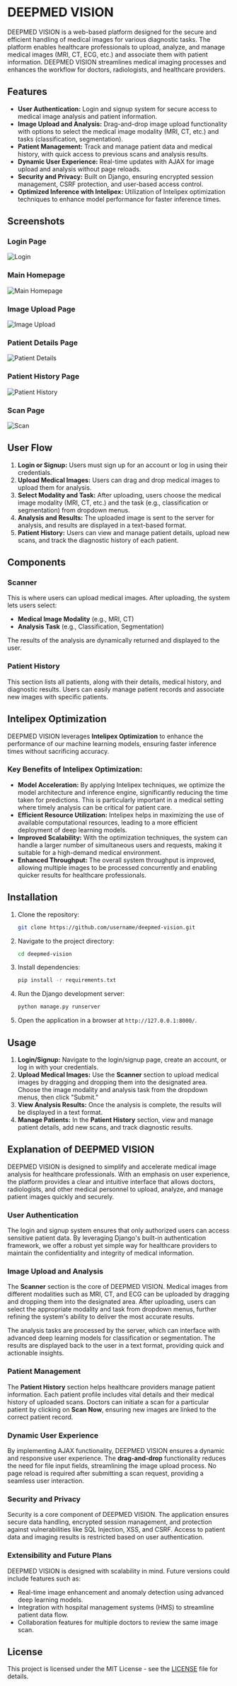 # DEEPMED VISION

DEEPMED VISION is a web-based platform designed for the secure and efficient handling of medical images for various diagnostic tasks. The platform enables healthcare professionals to upload, analyze, and manage medical images (MRI, CT, ECG, etc.) and associate them with patient information. DEEPMED VISION streamlines medical imaging processes and enhances the workflow for doctors, radiologists, and healthcare providers.

## Features

- **User Authentication:** Login and signup system for secure access to medical image analysis and patient information.
- **Image Upload and Analysis:** Drag-and-drop image upload functionality with options to select the medical image modality (MRI, CT, etc.) and tasks (classification, segmentation).
- **Patient Management:** Track and manage patient data and medical history, with quick access to previous scans and analysis results.
- **Dynamic User Experience:** Real-time updates with AJAX for image upload and analysis without page reloads.
- **Security and Privacy:** Built on Django, ensuring encrypted session management, CSRF protection, and user-based access control.
- **Optimized Inference with Intelipex:** Utilization of Intelipex optimization techniques to enhance model performance for faster inference times.

## Screenshots

### Login Page
![Login](https://github.com/shravan-18/DeepMed-Vision/blob/main/DeepMedVision/DeepMedApp/static/images/Login.png)

### Main Homepage
![Main Homepage](https://github.com/shravan-18/DeepMed-Vision/blob/main/DeepMedVision/DeepMedApp/static/images/mainhomepage.png)

### Image Upload Page
![Image Upload](https://github.com/shravan-18/DeepMed-Vision/blob/main/DeepMedVision/DeepMedApp/static/images/imageupload.png)

### Patient Details Page
![Patient Details](https://github.com/shravan-18/DeepMed-Vision/blob/main/DeepMedVision/DeepMedApp/static/images/Patient%20Details%202.png)

### Patient History Page
![Patient History](https://github.com/shravan-18/DeepMed-Vision/blob/main/DeepMedVision/DeepMedApp/static/images/Patient%20History.png)

### Scan Page
![Scan](https://github.com/shravan-18/DeepMed-Vision/blob/main/DeepMedVision/DeepMedApp/static/images/scan.png)

## User Flow

1. **Login or Signup:** Users must sign up for an account or log in using their credentials.
2. **Upload Medical Images:** Users can drag and drop medical images to upload them for analysis.
3. **Select Modality and Task:** After uploading, users choose the medical image modality (MRI, CT, etc.) and the task (e.g., classification or segmentation) from dropdown menus.
4. **Analysis and Results:** The uploaded image is sent to the server for analysis, and results are displayed in a text-based format.
5. **Patient History:** Users can view and manage patient details, upload new scans, and track the diagnostic history of each patient.

## Components

### Scanner
This is where users can upload medical images. After uploading, the system lets users select:
- **Medical Image Modality** (e.g., MRI, CT)
- **Analysis Task** (e.g., Classification, Segmentation)

The results of the analysis are dynamically returned and displayed to the user.

### Patient History
This section lists all patients, along with their details, medical history, and diagnostic results. Users can easily manage patient records and associate new images with specific patients.

## Intelipex Optimization

DEEPMED VISION leverages **Intelipex Optimization** to enhance the performance of our machine learning models, ensuring faster inference times without sacrificing accuracy. 

### Key Benefits of Intelipex Optimization:
- **Model Acceleration:** By applying Intelipex techniques, we optimize the model architecture and inference engine, significantly reducing the time taken for predictions. This is particularly important in a medical setting where timely analysis can be critical for patient care.
- **Efficient Resource Utilization:** Intelipex helps in maximizing the use of available computational resources, leading to a more efficient deployment of deep learning models.
- **Improved Scalability:** With the optimization techniques, the system can handle a larger number of simultaneous users and requests, making it suitable for a high-demand medical environment.
- **Enhanced Throughput:** The overall system throughput is improved, allowing multiple images to be processed concurrently and enabling quicker results for healthcare professionals.

## Installation

1. Clone the repository:
    ```bash
    git clone https://github.com/username/deepmed-vision.git
    ```

2. Navigate to the project directory:
    ```bash
    cd deepmed-vision
    ```

3. Install dependencies:
    ```bash
    pip install -r requirements.txt
    ```

4. Run the Django development server:
    ```bash
    python manage.py runserver
    ```

5. Open the application in a browser at `http://127.0.0.1:8000/`.

## Usage

1. **Login/Signup:** Navigate to the login/signup page, create an account, or log in with your credentials.
2. **Upload Medical Images:** Use the **Scanner** section to upload medical images by dragging and dropping them into the designated area. Choose the image modality and analysis task from the dropdown menus, then click "Submit."
3. **View Analysis Results:** Once the analysis is complete, the results will be displayed in a text format.
4. **Manage Patients:** In the **Patient History** section, view and manage patient details, add new scans, and track diagnostic results.

## Explanation of DEEPMED VISION

DEEPMED VISION is designed to simplify and accelerate medical image analysis for healthcare professionals. With an emphasis on user experience, the platform provides a clear and intuitive interface that allows doctors, radiologists, and other medical personnel to upload, analyze, and manage patient images quickly and securely.

### User Authentication

The login and signup system ensures that only authorized users can access sensitive patient data. By leveraging Django's built-in authentication framework, we offer a robust yet simple way for healthcare providers to maintain the confidentiality and integrity of medical information.

### Image Upload and Analysis

The **Scanner** section is the core of DEEPMED VISION. Medical images from different modalities such as MRI, CT, and ECG can be uploaded by dragging and dropping them into the designated area. After uploading, users can select the appropriate modality and task from dropdown menus, further refining the system's ability to deliver the most accurate results.

The analysis tasks are processed by the server, which can interface with advanced deep learning models for classification or segmentation. The results are displayed back to the user in a text format, providing quick and actionable insights.

### Patient Management

The **Patient History** section helps healthcare providers manage patient information. Each patient profile includes vital details and their medical history of uploaded scans. Doctors can initiate a scan for a particular patient by clicking on **Scan Now**, ensuring new images are linked to the correct patient record.

### Dynamic User Experience

By implementing AJAX functionality, DEEPMED VISION ensures a dynamic and responsive user experience. The **drag-and-drop** functionality reduces the need for file input fields, streamlining the image upload process. No page reload is required after submitting a scan request, providing a seamless user interaction.

### Security and Privacy

Security is a core component of DEEPMED VISION. The application ensures secure data handling, encrypted session management, and protection against vulnerabilities like SQL Injection, XSS, and CSRF. Access to patient data and imaging results is restricted based on user authentication.

### Extensibility and Future Plans

DEEPMED VISION is designed with scalability in mind. Future versions could include features such as:
- Real-time image enhancement and anomaly detection using advanced deep learning models.
- Integration with hospital management systems (HMS) to streamline patient data flow.
- Collaboration features for multiple doctors to review the same image scan.

## License

This project is licensed under the MIT License - see the [LICENSE](LICENSE) file for details.

